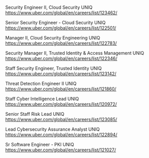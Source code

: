 Security Engineer II, Cloud Security UNIQ https://www.uber.com/global/en/careers/list/123462/

Senior Security Engineer - Cloud Security UNIQ https://www.uber.com/global/en/careers/list/122501/

Manager II, Cloud Security Engineering UNIQ https://www.uber.com/global/en/careers/list/122783/

Security Manager II, Trusted Identity & Access Management UNIQ https://www.uber.com/global/en/careers/list/122346/

Staff Security Engineer, Trusted Identity UNIQ https://www.uber.com/global/en/careers/list/123142/

Threat Detection Engineer II UNIQ https://www.uber.com/global/en/careers/list/121860/

Staff  Cyber Intelligence Lead UNIQ https://www.uber.com/global/en/careers/list/120972/

Senior Staff Risk Lead UNIQ https://www.uber.com/global/en/careers/list/123085/

Lead Cybersecurity Assurance Analyst UNIQ https://www.uber.com/global/en/careers/list/122894/

Sr Software Engineer - PKI UNIQ https://www.uber.com/global/en/careers/list/121027/

